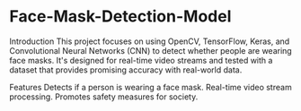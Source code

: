 # Face-Mask-Detection-Model

Introduction
This project focuses on using OpenCV, TensorFlow, Keras, and Convolutional Neural Networks (CNN) to detect whether people are wearing face masks. It's designed for real-time video streams and tested with a dataset that provides promising accuracy with real-world data.

Features
Detects if a person is wearing a face mask.
Real-time video stream processing.
Promotes safety measures for society.

